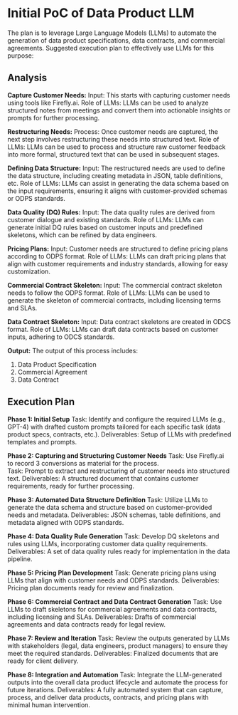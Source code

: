 # Initial PoC of Data Product LLM

The plan is to leverage Large Language Models (LLMs) to automate the generation of data product specifications, data contracts, and commercial agreements. Suggested execution plan to effectively use LLMs for this purpose:

## Analysis

**Capture Customer Needs:**
Input: This starts with capturing customer needs using tools like Firefly.ai.
Role of LLMs: LLMs can be used to analyze structured notes from meetings and convert them into actionable insights or prompts for further processing.

**Restructuring Needs:**
Process: Once customer needs are captured, the next step involves restructuring these needs into structured text.
Role of LLMs: LLMs can be used to process and structure raw customer feedback into more formal, structured text that can be used in subsequent stages.

**Defining Data Structure:**
Input: The restructured needs are used to define the data structure, including creating metadata in JSON, table definitions, etc.
Role of LLMs: LLMs can assist in generating the data schema based on the input requirements, ensuring it aligns with customer-provided schemas or ODPS standards.

**Data Quality (DQ) Rules:**
Input: The data quality rules are derived from customer dialogue and existing standards.
Role of LLMs: LLMs can generate initial DQ rules based on customer inputs and predefined skeletons, which can be refined by data engineers.

**Pricing Plans:**
Input: Customer needs are structured to define pricing plans according to ODPS format.
Role of LLMs: LLMs can draft pricing plans that align with customer requirements and industry standards, allowing for easy customization.

**Commercial Contract Skeleton:**
Input: The commercial contract skeleton needs to follow the ODPS format.
Role of LLMs: LLMs can be used to generate the skeleton of commercial contracts, including licensing terms and SLAs.

**Data Contract Skeleton:**
Input: Data contract skeletons are created in ODCS format.
Role of LLMs: LLMs can draft data contracts based on customer inputs, adhering to ODCS standards.

**Output:**
The output of this process includes:
1. Data Product Specification
2. Commercial Agreement
3. Data Contract

## Execution Plan

**Phase 1: Initial Setup**
Task: Identify and configure the required LLMs (e.g., GPT-4) with drafted custom prompts tailored for each specific task (data product specs, contracts, etc.).
Deliverables: Setup of LLMs with predefined templates and prompts.

**Phase 2: Capturing and Structuring Customer Needs**
Task: Use Firefly.ai to record 3 conversions as material for the process.  
Task: Prompt to extract and restructuring of customer needs into structured text.
Deliverables: A structured document that contains customer requirements, ready for further processing.

**Phase 3: Automated Data Structure Definition**
Task: Utilize LLMs to generate the data schema and structure based on customer-provided needs and metadata.
Deliverables: JSON schemas, table definitions, and metadata aligned with ODPS standards.

**Phase 4: Data Quality Rule Generation**
Task: Develop DQ skeletons and rules using LLMs, incorporating customer data quality requirements.
Deliverables: A set of data quality rules ready for implementation in the data pipeline.

**Phase 5: Pricing Plan Development**
Task: Generate pricing plans using LLMs that align with customer needs and ODPS standards.
Deliverables: Pricing plan documents ready for review and finalization.

**Phase 6: Commercial Contract and Data Contract Generation**
Task: Use LLMs to draft skeletons for commercial agreements and data contracts, including licensing and SLAs.
Deliverables: Drafts of commercial agreements and data contracts ready for legal review.

**Phase 7: Review and Iteration**
Task: Review the outputs generated by LLMs with stakeholders (legal, data engineers, product managers) to ensure they meet the required standards.
Deliverables: Finalized documents that are ready for client delivery.

**Phase 8: Integration and Automation**
Task: Integrate the LLM-generated outputs into the overall data product lifecycle and automate the process for future iterations.
Deliverables: A fully automated system that can capture, process, and deliver data products, contracts, and pricing plans with minimal human intervention.